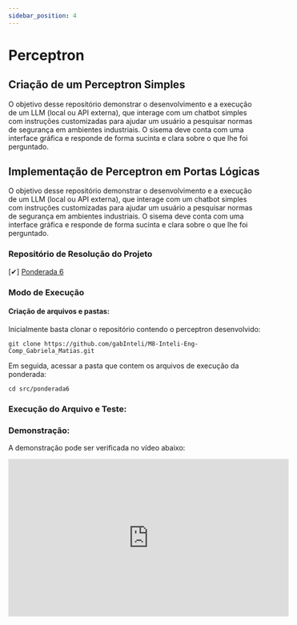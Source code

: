 ```yaml
---
sidebar_position: 4
---
```


# Perceptron

## Criação de um Perceptron Simples 
O objetivo desse repositório demonstrar o desenvolvimento e a execução de um LLM (local ou API externa), que interage com um chatbot simples com instruções customizadas para ajudar um usuário a pesquisar normas de segurança em ambientes industriais. O sisema deve conta com uma interface gráfica e responde de forma sucinta e clara sobre o que lhe foi perguntado.

## Implementação de Perceptron em Portas Lógicas 
O objetivo desse repositório demonstrar o desenvolvimento e a execução de um LLM (local ou API externa), que interage com um chatbot simples com instruções customizadas para ajudar um usuário a pesquisar normas de segurança em ambientes industriais. O sisema deve conta com uma interface gráfica e responde de forma sucinta e clara sobre o que lhe foi perguntado.


### Repositório de Resolução do Projeto

[✔] [Ponderada 6](https://github.com/gabInteli/M8-Inteli-Eng-Comp_Gabriela_Matias/tree/main/src/ponderada6)


###  Modo de Execução 

#### Criação de arquivos e pastas: 

Inicialmente basta clonar o repositório contendo o perceptron desenvolvido: 

```
git clone https://github.com/gabInteli/M8-Inteli-Eng-Comp_Gabriela_Matias.git
```

Em seguida, acessar a pasta que contem os arquivos de execução da ponderada: 

```
cd src/ponderada6
```

### Execução do Arquivo e Teste: 


### Demonstração: 

A demonstração pode ser verificada no vídeo abaixo:  
<iframe width="560" height="315" src="https://www.youtube.com/embed/1wuUclnifS8?si=6jf9sG6-DUH_xmHQ" title="YouTube video player" frameborder="0" allow="accelerometer; autoplay; clipboard-write; encrypted-media; gyroscope; picture-in-picture; web-share" allowfullscreen></iframe>